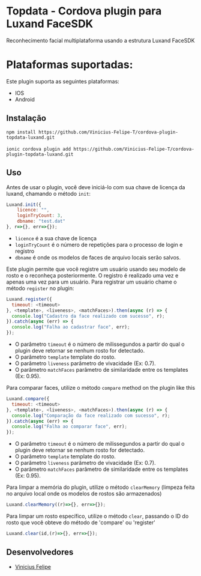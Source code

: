 # Topdata - Cordova plugin para Luxand FaceSDK
Reconhecimento facial multiplataforma usando a estrutura Luxand FaceSDK

# Plataformas suportadas:
Este plugin suporta as seguintes plataformas:

* IOS
* Android

## Instalação

`npm install https://github.com/Vinicius-Felipe-T/cordova-plugin-topdata-luxand.git`
<br/>
<br/>
`ionic cordova plugin add https://github.com/Vinicius-Felipe-T/cordova-plugin-topdata-luxand.git`

## Uso
Antes de usar o plugin, você deve iniciá-lo com sua chave de licença da luxand, chamando o método `init`:

```js
Luxand.init({
    licence: "",
    loginTryCount: 3,
    dbname: "test.dat"
}, r=>{}, err=>{});
```
-  `licence` é a sua chave de licença
-  `loginTryCount` é o número de repetições para o processo de login e registro
-  `dbname` é onde os modelos de faces de arquivo locais serão salvos.

Este plugin permite que você registre um usuário usando seu modelo de rosto e o reconheça posteriormente. O registro é realizado uma vez e apenas uma vez para um usuário. Para registrar um usuário chame o método `register` no plugin:

```js
Luxand.register({
  timeout: <timeout>
}, <template>, <liveness>, <matchFaces>).then(async (r) => {
  console.log("Cadastro da face realizado com sucesso", r);
}).catch(async (err) => {
  console.log("Falha ao cadastrar face", err);
});
```

- O parâmetro `timeout` é o número de milissegundos a partir do qual o plugin deve retornar se nenhum rosto for detectado.
- O parâmetro `template` template do rosto.
- O parâmetro `liveness` parâmetro de vivacidade (Ex: 0.7).
- O parâmetro `matchFaces` parâmetro de similaridade entre os templates (Ex: 0.95).

Para comparar faces, utilize o método `compare` method on the plugin like this

```js
Luxand.compare({
  timeout: <timeout>
}, <template>, <liveness>, <matchFaces>).then(async (r) => {
  console.log("Comparação da face realizado com sucesso", r);
}).catch(async (err) => {
  console.log("Falha ao comparar face", err);
});
```

- O parâmetro `timeout` é o número de milissegundos a partir do qual o plugin deve retornar se nenhum rosto for detectado.
- O parâmetro `template` template do rosto.
- O parâmetro `liveness` parâmetro de vivacidade (Ex: 0.7).
- O parâmetro `matchFaces` parâmetro de similaridade entre os templates (Ex: 0.95).

Para limpar a memória do plugin, utilize o método `clearMemory` (limpeza feita no arquivo local onde os modelos de rostos são armazenados)
```js
Luxand.clearMemory((r)=>{}, err=>{});
```

Para limpar um rosto específico, utilize o método `clear`, passando o ID do rosto que você obteve do método de 'compare' ou 'register'
```js
Luxand.clear(id,(r)=>{}, err=>{});
```
## Desenvolvedores
- [Vinicius Felipe](https://github.com/Vinicius-Felipe-T)
